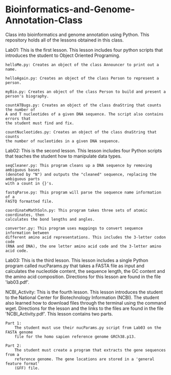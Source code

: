 # Bioinformatics-and-Genome-Annotation-Class
Class into bioinformatics and genome annotation using Python.
This repository holds all of the lessons obtained in this class.

Lab01:
This is the first lesson. This lesson includes four python scripts that
introduces the student to Object Oriented Programing.

    helloMe.py: Creates an object of the class Announcer to print out a name.
  
    helloAgain.py: Creates an object of the class Person to represent a person.
  
    myBio.py: Creates an object of the class Person to build and present a person's biography.
  
    countATBugs.py: Creates an object of the class dnaString that counts the number of
    A and T nucleotides of a given DNA sequence. The script also contains errors that
    the student must find and fix.
  
    countNucleotides.py: Creates an object of the class dnaString that counts
    the number of nucleotides in a given DNA sequence.
  
Lab02:
This is the second lesson. This lesson includes four Python scripts that teaches the
student how to manipulate data types.

    seqCleaner.py: This program cleans up a DNA sequence by removing ambiguous bases
    (denoted by "N") and outputs the "cleaned" sequence, replacing the ambiguous parts
    with a count in {}'s.
    
    fastqParse.py: This program will parse the sequence name information of a
    FASTQ formatted file.
    
    coordinateMathSoln.py: This program takes three sets of atomic coordinates, then
    calculates the bond lengths and angles.
    
    converter.py: This program uses mappings to convert sequence information between 
    different amino acid representations. This includes the 3-letter codon code
    (RNA and DNA), the one letter amino acid code and the 3-letter amino acid code.
    
Lab03:
This is the third lesson. This lesson includes a single Python program called 
nucParams.py that takes a FASTA file as input and calculates the nucleotide content,
the sequence length, the GC content and the amino acid composition. Directions for
this lesson are found in the file 'lab03.pdf'.

NCBI_Activity:
This is the fourth lesson. This lesson introduces the student to the National Center
for Biotechnology Information (NCBI). The student also learned how to download files
through the terminal using the command wget. Directions for the lesson and the links 
to the files are found in the file 'NCBI_Activity.pdf'. This lesson contains two parts.

    Part 1:
        The student must use their nucParams.py script from Lab03 on the FASTA genome 
        file for the homo sapien reference genome GRCh38.p13.
    
    Part 2:
        The student must create a program that extracts the gene sequences from a 
        reference genome. The gene locations are stored in a 'general feature format'
        (GFF) file.
